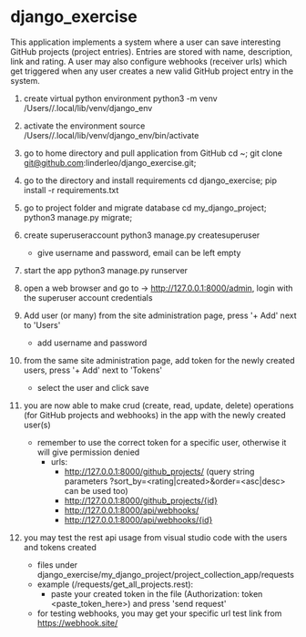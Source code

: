 # django_exercise

This application implements a system where a user can save interesting
GitHub projects (project entries). Entries are stored with name, description,
link and rating. A user may also configure webhooks (receiver urls) which get 
triggered when any user creates a new valid GitHub project entry in the system.

1) create virtual python environment
python3 -m venv /Users/<home>/.local/lib/venv/django_env

2) activate the environment
source /Users/<home>/.local/lib/venv/django_env/bin/activate

3) go to home directory and pull application from GitHub
cd ~; git clone git@github.com:linderleo/django_exercise.git;

4) go to the directory and install requirements
cd django_exercise; pip install -r requirements.txt

5) go to project folder and migrate database
cd my_django_project; python3 manage.py migrate;

6) create superuseraccount
python3 manage.py createsuperuser
    - give username and password, email can be left empty

7) start the app
python3 manage.py runserver

8) open a web browser and go to -> http://127.0.0.1:8000/admin, login with the superuser account credentials

9) Add user (or many) from the site administration page, press '+ Add' next to 'Users'
    - add username and password

10) from the same site administration page, add token for the newly created users, press '+ Add' next to 'Tokens'
    - select the user and click save

11) you are now able to make crud (create, read, update, delete) operations (for GitHub projects and webhooks) in the app with the newly created user(s)
    - remember to use the correct token for a specific user, otherwise it will give permission denied
      - urls: 
        - http://127.0.0.1:8000/github_projects/ 
          (query string parameters ?sort_by=<rating|created>&order=<asc|desc> can be used too)
        - http://127.0.0.1:8000/github_projects/{id} 
        - http://127.0.0.1:8000/api/webhooks/
        - http://127.0.0.1:8000/api/webhooks/{id}

12) you may test the rest api usage from visual studio code with the users and tokens created
    - files under django_exercise/my_django_project/project_collection_app/requests
    - example (/requests/get_all_projects.rest):
      - paste your created token in the file (Authorization: token <paste_token_here>) and press 'send request'
    - for testing webhooks, you may get your specific url test link from https://webhook.site/